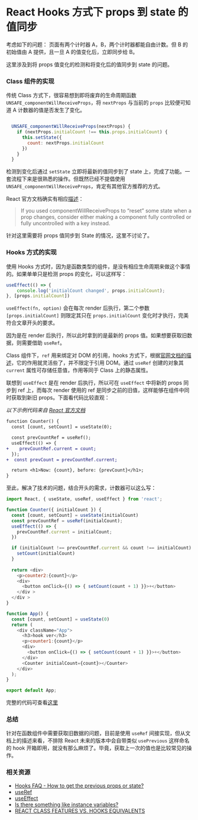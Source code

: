 React Hooks 方式下 props 到 state 的值同步 
===

考虑如下的问题：
页面有两个计时器 A，B，两个计时器都能自由计数。但 B 的初始值由 A 提供，且一旦 A 的值变化后，立即同步给 B。

这里涉及到将 props 值变化的检测和将变化后的值同步到 state 的问题。

### Class 组件的实现

传统 Class 方式下，很容易想到即将废弃的生命周期函数 `UNSAFE_componentWillReceiveProps`，将 `nextProps` 与当前的 `props` 比较便可知道 A 计数器的值是否发生了变化。

```js

  UNSAFE_componentWillReceiveProps(nextProps) {
    if (nextProps.initialCount !== this.props.initialCount) {
      this.setState({
        count: nextProps.initialCount
      })
    }
  }

```

检测到变化后通过 `setState` 立即将最新的值同步到了 state 上，完成了功能。一套流程下来是很熟悉的操作。但既然已经不提倡使用 `UNSAFE_componentWillReceiveProps`，肯定有其他官方推荐的方式。

 React 官方文档确实有相应[描述](https://reactjs.org/docs/react-component.html#unsafe_componentwillreceiveprops)：

> If you used componentWillReceiveProps to “reset” some state when a prop changes, consider either making a component fully controlled or fully uncontrolled with a key instead.

针对这里需要将 props 值同步到 State 的情况，这里不讨论了。


### Hooks 方式的实现

使用 Hooks 方式时，因为是函数类型的组件，是没有相应生命周期来做这个事情的。如果单单只是检测 props 的变化，可以这样写：

```js
useEffect(() => {
    console.log('initialCount changed', props.initialCount);
}, [props.initialCount])
```

`useEffect(fn, option)` 会在每次 render 后执行，第二个参数 `[props.initialCount]` 则限定其只在 `props.initialCount` 变化时才执行，完美符合文章开头的要求。

因为是在 render 后执行，所以此时拿到的是最新的 props 值。如果想要获取旧数据，则需要借助 `useRef`。

Class 组件下，`ref` 用来绑定对 DOM 的引用，hooks 方式下，根据[官网文档的描述](https://reactjs.org/docs/hooks-faq.html#is-there-something-like-instance-variables)，它的作用就灵活些了，并不限定于引用 DOM。通过 `useRef` 创建的对象其 `current` 属性可存储任意值，作用等同于 Class 上的静态属性。

联想到 `useEffect` 是在 render 后执行，所以可在 `useEffect` 中将新的 props 同步到 ref 上，而每次 render 使用的 ref 是同步之前的旧值，这样能够在组件中同时获取到新旧 props。下面看代码比较直观：

_以下示例代码来自 [React 官方文档](https://reactjs.org/docs/hooks-faq.html#how-to-get-the-previous-props-or-state)_
```diff
function Counter() {
  const [count, setCount] = useState(0);

  const prevCountRef = useRef();
  useEffect(() => {
+    prevCountRef.current = count;
  });
+  const prevCount = prevCountRef.current;

  return <h1>Now: {count}, before: {prevCount}</h1>;
}
```

至此，解决了技术的问题，结合开头的需求，计数器可以这么写：

```js
import React, { useState, useRef, useEffect } from 'react';

function Counter({ initialCount }) {
  const [count, setCount] = useState(initialCount)
  const prevCountRef = useRef(initialCount);
  useEffect(() => {
    prevCountRef.current = initialCount;
  })

  if (initialCount !== prevCountRef.current && count !== initialCount) {
    setCount(initialCount)
  }
  
  return <div>
    <p>counter2:{count}</p>
    <div>
      <button onClick={() => { setCount(count + 1) }}>+</button>
    </div >
  </div >
}

function App() {
  const [count, setCount] = useState(0)
  return (
    <div className="App">
      <h3>hook ver</h3>
      <p>counter1:{count}</p>
      <div>
        <button onClick={() => { setCount(count + 1) }}>+</button>
      </div>
      <Counter initialCount={count}></Counter>
    </div>
  );
}

export default App;
```

完整的代码可查看[这里](https://github.com/wayou/wayou.github.io/blob/master/posts/react-hooks-access-prev-prop/src/src/App.js)

### 总结

针对在函数组件中需要获取旧数据的问题，目前是使用 `useRef` 间接实现，但从文档上的描述来看，不排除 React 未来的版本中会自带类似 `usePrevious` 这样命名的 hook 开箱即用，就没有那么麻烦了。毕竟，获取上一次的值也是比较常见的操作。


### 相关资源

- [Hooks FAQ - How to get the previous props or state?](https://reactjs.org/docs/hooks-faq.html#how-to-get-the-previous-props-or-state)
- [useRef](https://reactjs.org/docs/hooks-reference.html#useref)
- [useEffect](https://reactjs.org/docs/hooks-reference.html#useeffect)
- [Is there something like instance variables?](https://reactjs.org/docs/hooks-faq.html#is-there-something-like-instance-variables)
- [REACT CLASS FEATURES VS. HOOKS EQUIVALENTS](https://blog.solutotlv.com/react-class-to-hooks/)
